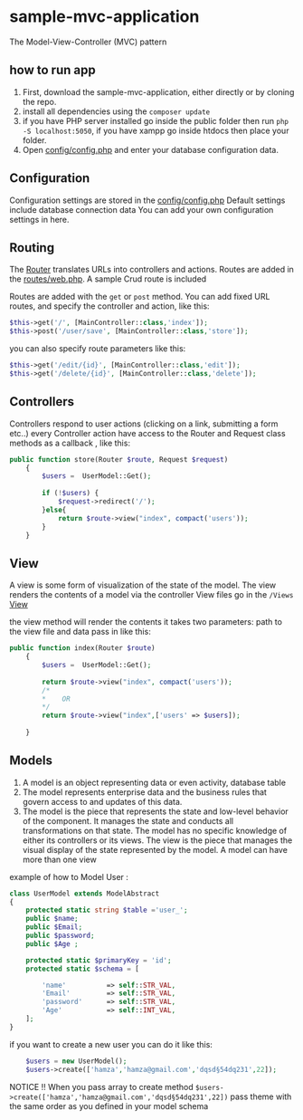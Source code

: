 # sample-mvc-application

The Model-View-Controller (MVC) pattern

## how to run app

1. First, download the sample-mvc-application, either directly or by cloning the repo.
2. install all dependencies using the `composer update`
3. if you have PHP server installed go inside the public folder then run `php -S localhost:5050`,
   if you have xampp go inside htdocs then place your folder.
4. Open [config/config.php](config/config.php) and enter your database configuration data.

## Configuration

Configuration settings are stored in the [config/config.php](config/config.php) Default settings include database connection data You can add your own configuration settings in here.

## Routing

The [Router](Router.php) translates URLs into controllers and actions. Routes are added in the [routes/web.php](routes/web.php). A sample Crud route is included

Routes are added with the `get` or `post` method. You can add fixed URL routes, and specify the controller and action, like this:

```php
$this->get('/', [MainController::class,'index']);
$this->post('/user/save', [MainController::class,'store']);
```

you can also specify route parameters like this:

```php
$this->get('/edit/{id}', [MainController::class,'edit']);
$this->get('/delete/{id}', [MainController::class,'delete']);
```

## Controllers

Controllers respond to user actions (clicking on a link, submitting a form etc..)
every Controller action have access to the Router and Request class methods
as a callback , like this:

```php
public function store(Router $route, Request $request)
    {
        $users =  UserModel::Get();
        
        if (!$users) {
            $request->redirect('/');
        }else{
            return $route->view("index", compact('users'));
        }
    }
```

## View

A view is some form of visualization of the state of the model.
The view renders the contents of a model via the controller View files go in the `/Views`
[View](View/)

the view method will render the contents it takes two parameters: path to the view file  and data pass in like this:

```php
public function index(Router $route)
    {
        $users =  UserModel::Get();
        
        return $route->view("index", compact('users')); 
        /* 
        *    OR
        */ 
        return $route->view("index",['users' => $users]);
        
    }
```

## Models

1. A model is an object representing data or even activity,  database table
2. The model represents enterprise data and the business rules that govern access to and updates of this data.
3. The model is the piece that represents the state and low-level behavior of the component. It manages the state and conducts all transformations on that state. The model has no specific knowledge of either its controllers or its views. The view is the piece that manages the visual display of the state represented by the model. A model can have more than one view

example of how to Model User :

```php
class UserModel extends ModelAbstract
{
    protected static string $table ='user_';
    public $name;
    public $Email;
    public $password;
    public $Age ;

    protected static $primaryKey = 'id';
    protected static $schema = [

        'name'          => self::STR_VAL,
        'Email'         => self::STR_VAL,
        'password'      => self::STR_VAL,
        'Age'           => self::INT_VAL,
    ];
}
```

if you want to create a new user you can do it like this:

```php
    $users = new UserModel();
    $users->create(['hamza','hamza@gmail.com','dqsd§54dq231',22]);
```

NOTICE !! When you pass array to create method `$users->create(['hamza','hamza@gmail.com','dqsd§54dq231',22])` pass theme with the same order as you defined in your model schema
